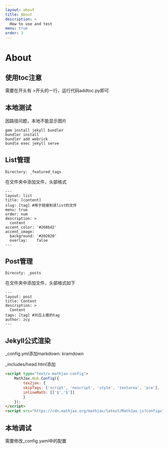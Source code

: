 ```yaml
---
layout: about
title: About
description: >
  How to use and test
menu: true
order: 3
---
```


# About

## 使用toc注意

需要在开头有 >开头的一行，运行代码addtoc.py即可

## 本地测试

因路径问题，本地不能显示图片

```shell
gem install jekyll bundler
bundler install
bundler add webrick
bundle exec jekyll serve
```

## List管理

```
Directory: _featured_tags
```

在文件夹中添加文件，头部格式

```
---
layout: list
title: [content]
slug: [tag] #用于链接到该list的文件
menu: true
order: num
description: >
  content
accent_color: '#268bd2'
accent_image:
  background: '#202020'
  overlay:    false
---
```

## Post管理

```
Direcoty: _posts
```

在文件夹中添加文件，头部格式如下

```
---
layout: post
title: Content
description: >
  Content
tags: [tag] #对应上面的tag
author: zcy
---
```

## Jekyll公式渲染

_config.yml添加markdown: kramdown

_includes/head.html添加

```html
<script type="text/x-mathjax-config">
    MathJax.Hub.Config({
        tex2jax: {
        skipTags: ['script', 'noscript', 'style', 'textarea', 'pre'],
        inlineMath: [['$','$']]
        }
    });
</script>
<script src="https://cdn.mathjax.org/mathjax/latest/MathJax.js?config=TeX-AMS-MML_HTMLorMML" type="text/javascript"></script>
```

## 本地调试

需要修改_config.yaml中的配置
